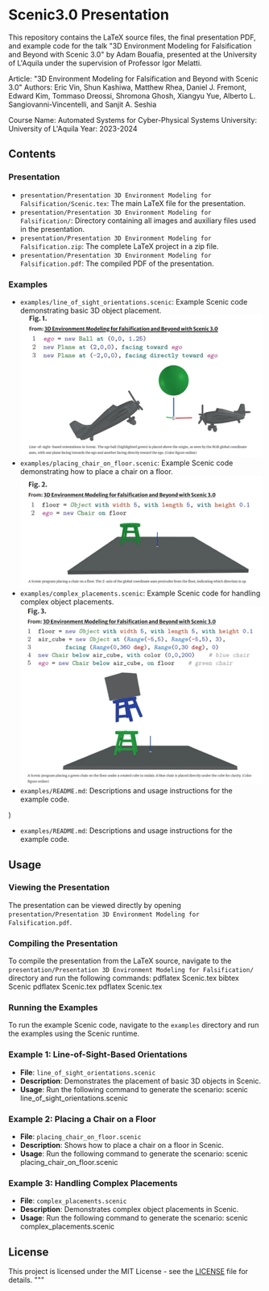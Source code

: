 # Scenic3.0 Presentation

This repository contains the LaTeX source files, the final presentation PDF, and example code for the talk "3D Environment Modeling for Falsification and Beyond with Scenic 3.0" by Adam Bouafia, presented at the University of L'Aquila under the supervision of Professor Igor Melatti.

Article: "3D Environment Modeling for Falsification and Beyond with Scenic 3.0"
Authors: Eric Vin, Shun Kashiwa, Matthew Rhea, Daniel J. Fremont, Edward Kim, Tommaso Dreossi, Shromona Ghosh, Xiangyu Yue, Alberto L. Sangiovanni-Vincentelli, and Sanjit A. Seshia

Course Name: Automated Systems for Cyber-Physical Systems
University: University of L'Aquila
Year: 2023-2024

## Contents

### Presentation
- `presentation/Presentation 3D Environment Modeling for Falsification/Scenic.tex`: The main LaTeX file for the presentation.
- `presentation/Presentation 3D Environment Modeling for Falsification/`: Directory containing all images and auxiliary files used in the presentation.
- `presentation/Presentation 3D Environment Modeling for Falsification.zip`: The complete LaTeX project in a zip file.
- `presentation/Presentation 3D Environment Modeling for Falsification.pdf`: The compiled PDF of the presentation.

### Examples
- `examples/line_of_sight_orientations.scenic`: Example Scenic code demonstrating basic 3D object placement.
  ![Line-of-Sight-Based Orientations](Presentation/Presentation%203D%20Environment%20Modeling%20for%20Falsification/FIG1.png)
- `examples/placing_chair_on_floor.scenic`: Example Scenic code demonstrating how to place a chair on a floor.
  ![Placing a Chair on a Floor](Presentation/Presentation%203D%20Environment%20Modeling%20for%20Falsification/FIG2.png)
- `examples/complex_placements.scenic`: Example Scenic code for handling complex object placements.
  ![Handling Complex Placements](Presentation/Presentation%203D%20Environment%20Modeling%20for%20Falsification/FIG3.png)
- `examples/README.md`: Descriptions and usage instructions for the example code.


)
- `examples/README.md`: Descriptions and usage instructions for the example code.

## Usage

### Viewing the Presentation
The presentation can be viewed directly by opening `presentation/Presentation 3D Environment Modeling for Falsification.pdf`.

### Compiling the Presentation
To compile the presentation from the LaTeX source, navigate to the `presentation/Presentation 3D Environment Modeling for Falsification/` directory and run the following commands:
pdflatex Scenic.tex
bibtex Scenic
pdflatex Scenic.tex
pdflatex Scenic.tex

### Running the Examples
To run the example Scenic code, navigate to the `examples` directory and run the examples using the Scenic runtime.

### Example 1: Line-of-Sight-Based Orientations
- **File**: `line_of_sight_orientations.scenic`
- **Description**: Demonstrates the placement of basic 3D objects in Scenic.
- **Usage**: Run the following command to generate the scenario:
scenic line_of_sight_orientations.scenic

### Example 2: Placing a Chair on a Floor
- **File**: `placing_chair_on_floor.scenic`
- **Description**: Shows how to place a chair on a floor in Scenic.
- **Usage**: Run the following command to generate the scenario:
scenic placing_chair_on_floor.scenic

### Example 3: Handling Complex Placements
- **File**: `complex_placements.scenic`
- **Description**: Demonstrates complex object placements in Scenic.
- **Usage**: Run the following command to generate the scenario:
scenic complex_placements.scenic

## License
This project is licensed under the MIT License - see the [LICENSE](LICENSE) file for details.
"""
